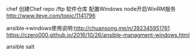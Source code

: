 chef   创建Chef repo  /ftp 软件仓库
配置Windows node开启WinRM服务
http://www.iteye.com/topic/1141796

ansible->windows使用说明:http://chuansong.me/n/392345951761
https://czero000.github.io/2016/10/26/ansible-managment-windows.html


  ansible salt  
